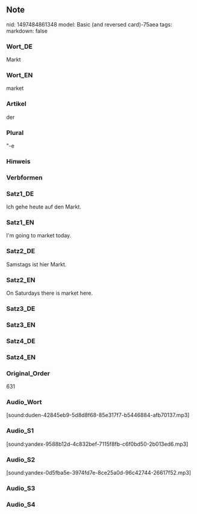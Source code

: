 ## Note
nid: 1497484861348
model: Basic (and reversed card)-75aea
tags: 
markdown: false

### Wort_DE
Markt

### Wort_EN
market

### Artikel
der

### Plural
"-e

### Hinweis


### Verbformen


### Satz1_DE
Ich gehe heute auf den Markt.

### Satz1_EN
I'm going to market today.

### Satz2_DE
Samstags ist hier Markt.

### Satz2_EN
On Saturdays there is market here.

### Satz3_DE


### Satz3_EN


### Satz4_DE


### Satz4_EN


### Original_Order
631

### Audio_Wort
[sound:duden-42845eb9-5d8d8f68-85e317f7-b5446884-afb70137.mp3]

### Audio_S1
[sound:yandex-9588b12d-4c832bef-7115f8fb-c6f0bd50-2b013ed6.mp3]

### Audio_S2
[sound:yandex-0d5fba5e-3974fd7e-8ce25a0d-96c42744-26617f52.mp3]

### Audio_S3


### Audio_S4

